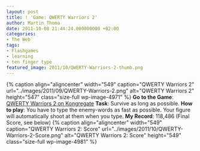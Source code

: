```yaml
---
layout: post
title: ! 'Game: QWERTY Warriors 2'
author: Martin Thoma
date: 2011-10-08 21:44:24.000000000 +02:00
categories:
- The Web
tags:
- Flashgames
- learning
- ten finger type
featured_image: 2011/10/QWERTY-Warriors-2-thumb.png
---
```

{% caption align="aligncenter" width="549" caption="QWERTY Warriors 2" url="../images/2011/09/QWERTY-Warriors-2.png" alt="QWERTY Warriors 2"  height="547" class="size-full wp-image-4971" %}
<b>Go to the Game</b>: <a href="http://www.kongregate.com/games/Weasel/qwerty-warriors-2">QWERTY Warriors 2 on Kongregate</a>
<b>Task</b>: Survive as long as possible.
<b>How to play</b>: You have to type the enemy-words as fast as possible. Your figure will automatically shoot at them when you type.
<b>My Record</b>: 118,486 (Final Score, see below)
{% caption align="aligncenter" width="549" caption="QWERTY Warriors 2: Score" url="../images/2011/10/QWERTY-Warriors-2-Score.png" alt="QWERTY Warriors 2: Score"  height="549" class="size-full wp-image-4981" %}
